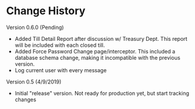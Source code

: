 # Change History

Version 0.6.0 (Pending)
- Added Till Detail Report after discussion w/ Treasury Dept. This report will be included with each
  closed till.
- Added Force Password Change page/interceptor. This included a database schema change, making it incompatible
  with the previous version.
- Log current user with every message

Version 0.5 (4/9/2019)
- Initial "release" version. Not ready for production yet, but start tracking changes